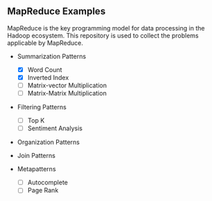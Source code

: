## MapReduce Examples

MapReduce is the key programming model for data processing in the Hadoop ecosystem. This repository is used to collect the problems applicable by MapReduce.

- Summarization Patterns
    - [x] Word Count
    - [x] Inverted Index
    - [ ] Matrix-vector Multiplication
    - [ ] Matrix-Matrix Multiplication

- Filtering Patterns
    - [ ] Top K
    - [ ] Sentiment Analysis

- Organization Patterns

- Join Patterns

- Metapatterns
    - [ ] Autocomplete
    - [ ] Page Rank
